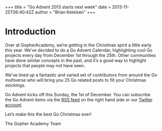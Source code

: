 +++
title = "Go Advent 2013 starts next week"
date = 2013-11-25T06:40:42Z
author = "Brian Ketelsen"
+++

# Introduction

Over at GopherAcademy, we’re getting in the Christmas spirit a little early this year.  We’ve decided to do a Go Advent Calendar, highlighting cool Go projects every day from December 1st through the 25th.  Other communities have done similar concepts in the past, and it’s a good way to highlight projects that people may not have seen.

We've lined up a fantastic and varied set of contributors from around the Go multiverse who will bring you 25 Go related posts to fill your Christmas stockings.

Go Advent kicks off this Sunday, the 1st of December. You can subscribe the Go Advent items via the [RSS feed](feed://blog.gopheracademy.com/feed.atom) on the right hand side or our [Twitter account](https://twitter.com/gopheracademy).

Let’s make this the best Go Christmas ever!

The Gopher Academy Team
